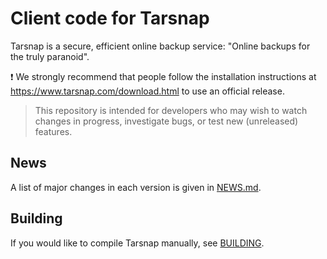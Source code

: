 Client code for Tarsnap
=======================

Tarsnap is a secure, efficient online backup service: "Online
backups for the truly paranoid".

:exclamation: We strongly recommend that people follow the installation
instructions at https://www.tarsnap.com/download.html to use an official
release.

> This repository is intended for developers who may wish to watch changes in
> progress, investigate bugs, or test new (unreleased) features.


News
----

A list of major changes in each version is given in [NEWS.md](NEWS.md).


Building
--------

If you would like to compile Tarsnap manually, see [BUILDING](BUILDING).
